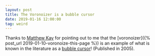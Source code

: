 ```yaml
---
layout: post
title: The Voronoizer is a bubble cursor
date: 2019-01-16 12:00:00
tag: weird
---
```


Thanks to [Matthew Kay](https://twitter.com/mjskay/status/108540791227989605) for pointing out to me that the [voronoizer]({% post_url 2019-01-10-voronoize-this-page %}) is an example of what is known in the literature as a [bubble cursor](http://www.dgp.toronto.edu/~tovi/BubbleCursor)! (Published in 2005).
